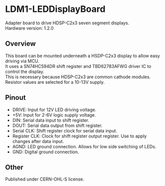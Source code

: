 # LDM1-LEDDisplayBoard
Adapter board to drive HDSP-C2x3 seven segment displays.  
Hardware version: 1.2.0  
## Overview
This board can be mounted underneath a HSDP-C2x3 display to allow easy driving via MCU.  
It uses a SN74HC594DR shift register and TBD62783AFWG driver IC to control the display.  
This is necessary because HDSP-C2x3 are common cathode modules.  
Resistor values are selected for a 10-13V supply.
## Pinout
- DRIVE: Input for 12V LED driving voltage.
- +5V: Input for 2-6V logic supply voltage.
- DIN: Serial data input to shift register.
- DOUT: Serial data output from shift register.
- Serial CLK: Shift register clock for serial data input.
- Register CLK: Clock for shift register output register. Use to apply changes after data input.
- AGND: LED ground connection. Allows for low side switching of LEDs.
- GND: Digital ground connection.
## Other
Published under CERN-OHL-S license.